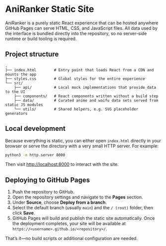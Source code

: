 # AniRanker Static Site

AniRanker is a purely static React experience that can be hosted anywhere GitHub Pages can serve HTML, CSS, and JavaScript files. All data used by the interface is bundled directly into the repository, so no server-side runtime or build tooling is required.

## Project structure

```
.
├── index.html        # Entry point that loads React from a CDN and mounts the app
├── styles.css        # Global styles for the entire experience
└── src/
    ├── api/          # Local mock implementations that provide data to the UI
    ├── components/   # React components written without a build step
    ├── data/         # Curated anime and waifu data sets served from static JS modules
    └── utils/        # Shared helpers, e.g. SVG placeholder generators
```

## Local development

Because everything is static, you can either open `index.html` directly in your browser or serve the directory with a very small HTTP server. For example:

```bash
python3 -m http.server 8000
```

Then visit [http://localhost:8000](http://localhost:8000) to interact with the site.

## Deploying to GitHub Pages

1. Push the repository to GitHub.
2. Open the repository settings and navigate to the **Pages** section.
3. Under **Source**, choose **Deploy from a branch**.
4. Select the default branch (usually `main`) and the `/ (root)` folder, then click **Save**.
5. GitHub Pages will build and publish the static site automatically. Once the deployment completes, your site will be available at `https://<username>.github.io/<repository>/`.

That’s it—no build scripts or additional configuration are needed.
